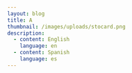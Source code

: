 ```yaml
---
layout: blog
title: A
thumbnail: /images/uploads/stocard.png
description:
  - content: English
    language: en
  - content: Spanish
    language: es
---
```


